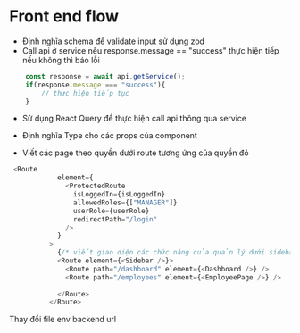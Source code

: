 # Front end flow


- Định nghĩa schema để validate input sử dụng zod
- Call api ở service nếu response.message  == "success" thực hiện tiếp nếu không thì báo lỗi
```javascript
    const response = await api.getService();
    if(response.message === "success"){
        // thực hiện tiếp tục
    }
```
- Sử dụng React Query để thực hiện call api thông qua service

- Định nghĩa Type cho các props của component

- Viết các page theo quyền dưới route tương ứng của quyền đó

```javascript
 <Route
            element={
              <ProtectedRoute
                isLoggedIn={isLoggedIn}
                allowedRoles={["MANAGER"]}
                userRole={userRole}
                redirectPath="/login"
              />
            }
          >
            {/* viết giao diện các chức năng của quản lý dưới sidebar */}
            <Route element={<Sidebar />}>
              <Route path="/dashboard" element={<Dashboard />} />
              <Route path="/employees" element={<EmployeePage />} />
        
            </Route>
          </Route>
```

Thay đổi file env backend url


